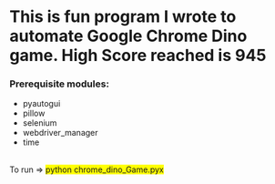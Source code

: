 # This is fun program I wrote to automate Google Chrome Dino game. High Score reached is 945
### Prerequisite modules:
* pyautogui
* pillow
* selenium
* webdriver_manager
* time
<br>
To run => <span style="background-color: #FFFF00">python chrome_dino_Game.pyx</span>
